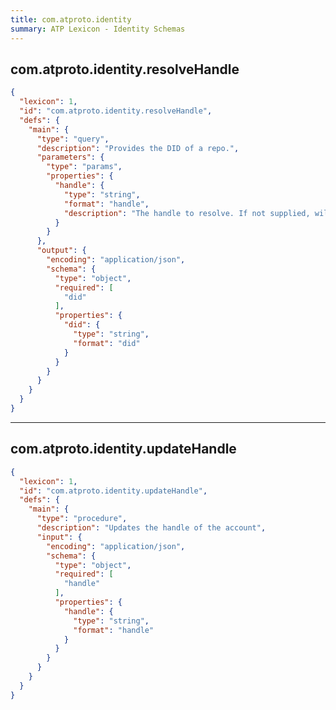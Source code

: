 ```yaml
---
title: com.atproto.identity
summary: ATP Lexicon - Identity Schemas
---
```


<!-- START lex generated content. Please keep comment here to allow auto update -->
<!-- DON'T EDIT THIS SECTION! INSTEAD RE-RUN lex TO UPDATE -->

## com.atproto.identity.resolveHandle

```json
{
  "lexicon": 1,
  "id": "com.atproto.identity.resolveHandle",
  "defs": {
    "main": {
      "type": "query",
      "description": "Provides the DID of a repo.",
      "parameters": {
        "type": "params",
        "properties": {
          "handle": {
            "type": "string",
            "format": "handle",
            "description": "The handle to resolve. If not supplied, will resolve the host's own handle."
          }
        }
      },
      "output": {
        "encoding": "application/json",
        "schema": {
          "type": "object",
          "required": [
            "did"
          ],
          "properties": {
            "did": {
              "type": "string",
              "format": "did"
            }
          }
        }
      }
    }
  }
}
```
---

## com.atproto.identity.updateHandle

```json
{
  "lexicon": 1,
  "id": "com.atproto.identity.updateHandle",
  "defs": {
    "main": {
      "type": "procedure",
      "description": "Updates the handle of the account",
      "input": {
        "encoding": "application/json",
        "schema": {
          "type": "object",
          "required": [
            "handle"
          ],
          "properties": {
            "handle": {
              "type": "string",
              "format": "handle"
            }
          }
        }
      }
    }
  }
}
```
<!-- END lex generated TOC please keep comment here to allow auto update -->